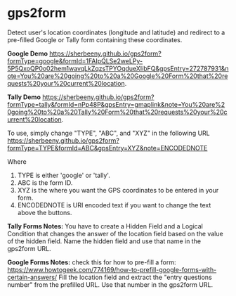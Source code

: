 # gps2form
Detect user's location coordinates (longitude and latitude) and redirect to a pre-filled Google or Tally form containing these coordinates.

**Google Demo**
https://sherbeeny.github.io/gps2form?formType=google&formId=1FAIpQLSe2weLPy-5P5QxoQP0o02hem1wavqLkZqzsTPYOqdueXIibFQ&gpsEntry=272787931&note=You%20are%20going%20to%20a%20Google%20Form%20that%20requests%20your%20current%20location.


**Tally Demo**
https://sherbeeny.github.io/gps2form?formType=tally&formId=nPp48P&gpsEntry=gmaplink&note=You%20are%20going%20to%20a%20Tally%20Form%20that%20requests%20your%20current%20location.

To use, simply change "TYPE",  "ABC", and "XYZ" in the following URL
https://sherbeeny.github.io/gps2form?formType=TYPE&formId=ABC&gpsEntry=XYZ&note=ENCODEDNOTE

Where
1. TYPE is either 'google' or 'tally'.
2. ABC is the form ID.
3. XYZ is the where you want the GPS coordinates to be entered in your form.
4. ENCODEDNOTE is URI encoded text if you want to change the text above the buttons.


**Tally Forms Notes:**
You have to create a Hidden Field and a Logical Condition that changes the answer of the location field based on the value of the hidden field. Name the hidden field and use that name in the gps2form URL.

**Google Forms Notes:**
check this for how to pre-fill a form:
https://www.howtogeek.com/774169/how-to-prefill-google-forms-with-certain-answers/
Fill the location field and extract the "entry questions number" from the prefilled URL. Use that number in the gps2form URL.